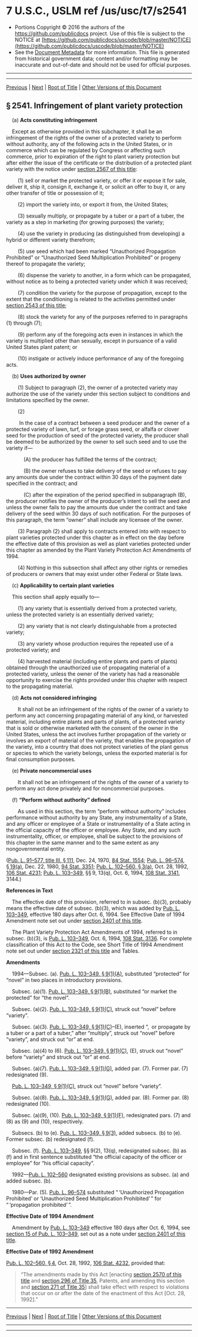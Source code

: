 ---
---

# 7 U.S.C., USLM ref /us/usc/t7/s2541

* Portions Copyright © 2016 the authors of the https://github.com/publicdocs project.
  Use of this file is subject to the NOTICE at [https://github.com/publicdocs/uscode/blob/master/NOTICE](https://github.com/publicdocs/uscode/blob/master/NOTICE)
* See the [Document Metadata](././../../../../../..//README.md) for more information.
  This file is generated from historical government data; content and/or formatting may be inaccurate and out-of-date and should not be used for official purposes.

----------
----------

[Previous](./../../../../../..//us/usc/t7/ch57/schIII/ptK/m__us_usc_t7_ch57_schIII_ptK.md) | [Next](./../../../../../..//us/usc/t7/ch57/schIII/ptK/m__us_usc_t7_s2542.md) | [Root of Title](./../../../../../../) | [Other Versions of this Document](https://publicdocs.github.io/go/links?ns=uslm&ref=%2Fus%2Fusc%2Ft7%2Fs2541)

## § 2541. Infringement of plant variety protection

    (a) __Acts constituting infringement__ 

    Except as otherwise provided in this subchapter, it shall be an infringement of the rights of the owner of a protected variety to perform without authority, any of the following acts in the United States, or in commerce which can be regulated by Congress or affecting such commerce, prior to expiration of the right to plant variety protection but after either the issue of the certificate or the distribution of a protected plant variety with the notice under [section 2567 of this title][/us/usc/t7/s2567]:

        (1) sell or market the protected variety, or offer it or expose it for sale, deliver it, ship it, consign it, exchange it, or solicit an offer to buy it, or any other transfer of title or possession of it;

        (2) import the variety into, or export it from, the United States;

        (3) sexually multiply, or propagate by a tuber or a part of a tuber, the variety as a step in marketing (for growing purposes) the variety;

        (4) use the variety in producing (as distinguished from developing) a hybrid or different variety therefrom;

        (5) use seed which had been marked “Unauthorized Propagation Prohibited” or “Unauthorized Seed Multiplication Prohibited” or progeny thereof to propagate the variety;

        (6) dispense the variety to another, in a form which can be propagated, without notice as to being a protected variety under which it was received;

        (7) condition the variety for the purpose of propagation, except to the extent that the conditioning is related to the activities permitted under [section 2543 of this title][/us/usc/t7/s2543];

        (8) stock the variety for any of the purposes referred to in paragraphs (1) through (7);

        (9) perform any of the foregoing acts even in instances in which the variety is multiplied other than sexually, except in pursuance of a valid United States plant patent; or

        (10) instigate or actively induce performance of any of the foregoing acts.

    (b) __Uses authorized by owner__ 

        (1) Subject to paragraph (2), the owner of a protected variety may authorize the use of the variety under this section subject to conditions and limitations specified by the owner.

        (2)

         In the case of a contract between a seed producer and the owner of a protected variety of lawn, turf, or forage grass seed, or alfalfa or clover seed for the production of seed of the protected variety, the producer shall be deemed to be authorized by the owner to sell such seed and to use the variety if—

            (A) the producer has fulfilled the terms of the contract;

            (B) the owner refuses to take delivery of the seed or refuses to pay any amounts due under the contract within 30 days of the payment date specified in the contract; and

            (C) after the expiration of the period specified in subparagraph (B), the producer notifies the owner of the producer’s intent to sell the seed and unless the owner fails to pay the amounts due under the contract and take delivery of the seed within 30 days of such notification. For the purposes of this paragraph, the term “owner” shall include any licensee of the owner.

        (3) Paragraph (2) shall apply to contracts entered into with respect to plant varieties protected under this chapter as in effect on the day before the effective date of this provision as well as plant varieties protected under this chapter as amended by the Plant Variety Protection Act Amendments of 1994.

        (4) Nothing in this subsection shall affect any other rights or remedies of producers or owners that may exist under other Federal or State laws.

    (c) __Applicability to certain plant varieties__ 

    This section shall apply equally to—

        (1) any variety that is essentially derived from a protected variety, unless the protected variety is an essentially derived variety;

        (2) any variety that is not clearly distinguishable from a protected variety;

        (3) any variety whose production requires the repeated use of a protected variety; and

        (4) harvested material (including entire plants and parts of plants) obtained through the unauthorized use of propagating material of a protected variety, unless the owner of the variety has had a reasonable opportunity to exercise the rights provided under this chapter with respect to the propagating material.

    (d) __Acts not considered infringing__ 

        It shall not be an infringement of the rights of the owner of a variety to perform any act concerning propagating material of any kind, or harvested material, including entire plants and parts of plants, of a protected variety that is sold or otherwise marketed with the consent of the owner in the United States, unless the act involves further propagation of the variety or involves an export of material of the variety, that enables the propagation of the variety, into a country that does not protect varieties of the plant genus or species to which the variety belongs, unless the exported material is for final consumption purposes.

    (e) __Private noncommercial uses__ 

        It shall not be an infringement of the rights of the owner of a variety to perform any act done privately and for noncommercial purposes.

    (f) __“Perform without authority” defined__ 

        As used in this section, the term “perform without authority” includes performance without authority by any State, any instrumentality of a State, and any officer or employee of a State or instrumentality of a State acting in the official capacity of the officer or employee. Any State, and any such instrumentality, officer, or employee, shall be subject to the provisions of this chapter in the same manner and to the same extent as any nongovernmental entity.

([Pub. L. 91–577, title III, § 111][/us/pl/91/577/s111], Dec. 24, 1970, [84 Stat. 1554][/us/stat/84/1554]; [Pub. L. 96–574, § 19(a)][/us/pl/96/574/s19/a], Dec. 22, 1980, [94 Stat. 3351][/us/stat/94/3351]; [Pub. L. 102–560, § 3(a)][/us/pl/102/560/s3/a], Oct. 28, 1992, [106 Stat. 4231][/us/stat/106/4231]; [Pub. L. 103–349][/us/pl/103/349], §§ 9, 13(q), Oct. 6, 1994, [108 Stat. 3141][/us/stat/108/3141], 3144.)

 __References in Text__ 

    The effective date of this provision, referred to in subsec. (b)(3), probably means the effective date of subsec. (b)(3), which was added by [Pub. L. 103–349][/us/pl/103/349], effective 180 days after Oct. 6, 1994. See Effective Date of 1994 Amendment note set out under [section 2401 of this title][/us/usc/t7/s2401].

    The Plant Variety Protection Act Amendments of 1994, referred to in subsec. (b)(3), is [Pub. L. 103–349][/us/pl/103/349], Oct. 6, 1994, [108 Stat. 3136][/us/stat/108/3136]. For complete classification of this Act to the Code, see Short Title of 1994 Amendment note set out under [section 2321 of this title][/us/usc/t7/s2321] and Tables.

 __Amendments__ 

    1994—Subsec. (a). [Pub. L. 103–349, § 9(1)(A)][/us/pl/103/349/s9/1/A], substituted “protected” for “novel” in two places in introductory provisions.

    Subsec. (a)(1). [Pub. L. 103–349, § 9(1)(B)][/us/pl/103/349/s9/1/B], substituted “or market the protected” for “the novel”.

    Subsec. (a)(2). [Pub. L. 103–349, § 9(1)(C)][/us/pl/103/349/s9/1/C], struck out “novel” before “variety”.

    Subsec. (a)(3). [Pub. L. 103–349, § 9(1)(C)][/us/pl/103/349/s9/1/C]–(E), inserted “, or propagate by a tuber or a part of a tuber,” after “multiply”, struck out “novel” before “variety”, and struck out “or” at end.

    Subsec. (a)(4) to (6). [Pub. L. 103–349, § 9(1)(C)][/us/pl/103/349/s9/1/C], (E), struck out “novel” before “variety” and struck out “or” at end.

    Subsec. (a)(7). [Pub. L. 103–349, § 9(1)(G)][/us/pl/103/349/s9/1/G], added par. (7). Former par. (7) redesignated (9).

    [Pub. L. 103–349, § 9(1)(C)][/us/pl/103/349/s9/1/C], struck out “novel” before “variety”.

    Subsec. (a)(8). [Pub. L. 103–349, § 9(1)(G)][/us/pl/103/349/s9/1/G], added par. (8). Former par. (8) redesignated (10).

    Subsec. (a)(9), (10). [Pub. L. 103–349, § 9(1)(F)][/us/pl/103/349/s9/1/F], redesignated pars. (7) and (8) as (9) and (10), respectively.

    Subsecs. (b) to (e). [Pub. L. 103–349, § 9(3)][/us/pl/103/349/s9/3], added subsecs. (b) to (e). Former subsec. (b) redesignated (f).

    Subsec. (f). [Pub. L. 103–349][/us/pl/103/349], §§ 9(2), 13(q), redesignated subsec. (b) as (f) and in first sentence substituted “the official capacity of the officer or employee” for “his official capacity”.

    1992—[Pub. L. 102–560][/us/pl/102/560] designated existing provisions as subsec. (a) and added subsec. (b).

    1980—Par. (5). [Pub. L. 96–574][/us/pl/96/574] substituted “ ‘Unauthorized Propagation Prohibited’ or ‘Unauthorized Seed Multiplication Prohibited’ ” for “ ‘propagation prohibited’ ”.

 __Effective Date of 1994 Amendment__ 

    Amendment by [Pub. L. 103–349][/us/pl/103/349] effective 180 days after Oct. 6, 1994, see [section 15 of Pub. L. 103–349][/us/pl/103/349/s15], set out as a note under [section 2401 of this title][/us/usc/t7/s2401].

 __Effective Date of 1992 Amendment__ 

[Pub. L. 102–560, § 4][/us/pl/102/560/s4], Oct. 28, 1992, [106 Stat. 4232][/us/stat/106/4232], provided that: 

> “The amendments made by this Act \[enacting [section 2570 of this title][/us/usc/t7/s2570] and [section 296 of Title 35][/us/usc/t35/s296], Patents, and amending this section and [section 271 of Title 35][/us/usc/t35/s271]\] shall take effect with respect to violations that occur on or after the date of the enactment of this Act \[Oct. 28, 1992\].”

----------

[Previous](./../../../../../..//us/usc/t7/ch57/schIII/ptK/m__us_usc_t7_ch57_schIII_ptK.md) | [Next](./../../../../../..//us/usc/t7/ch57/schIII/ptK/m__us_usc_t7_s2542.md) | [Root of Title](./../../../../../../) | [Other Versions of this Document](https://publicdocs.github.io/go/links?ns=uslm&ref=%2Fus%2Fusc%2Ft7%2Fs2541)

----------
----------

[/us/usc/t7/s2567]: https://publicdocs.github.io/go/links?ns=uslm&ref=%2Fus%2Fusc%2Ft7%2Fs2567
[/us/usc/t7/s2543]: https://publicdocs.github.io/go/links?ns=uslm&ref=%2Fus%2Fusc%2Ft7%2Fs2543
[/us/pl/91/577/s111]: https://publicdocs.github.io/go/links?ns=uslm&ref=%2Fus%2Fpl%2F91%2F577%2Fs111
[/us/stat/84/1554]: https://publicdocs.github.io/go/links?ns=uslm&ref=%2Fus%2Fstat%2F84%2F1554
[/us/pl/96/574/s19/a]: https://publicdocs.github.io/go/links?ns=uslm&ref=%2Fus%2Fpl%2F96%2F574%2Fs19%2Fa
[/us/stat/94/3351]: https://publicdocs.github.io/go/links?ns=uslm&ref=%2Fus%2Fstat%2F94%2F3351
[/us/pl/102/560/s3/a]: https://publicdocs.github.io/go/links?ns=uslm&ref=%2Fus%2Fpl%2F102%2F560%2Fs3%2Fa
[/us/stat/106/4231]: https://publicdocs.github.io/go/links?ns=uslm&ref=%2Fus%2Fstat%2F106%2F4231
[/us/pl/103/349]: https://publicdocs.github.io/go/links?ns=uslm&ref=%2Fus%2Fpl%2F103%2F349
[/us/stat/108/3141]: https://publicdocs.github.io/go/links?ns=uslm&ref=%2Fus%2Fstat%2F108%2F3141
[/us/pl/103/349]: https://publicdocs.github.io/go/links?ns=uslm&ref=%2Fus%2Fpl%2F103%2F349
[/us/usc/t7/s2401]: https://publicdocs.github.io/go/links?ns=uslm&ref=%2Fus%2Fusc%2Ft7%2Fs2401
[/us/pl/103/349]: https://publicdocs.github.io/go/links?ns=uslm&ref=%2Fus%2Fpl%2F103%2F349
[/us/stat/108/3136]: https://publicdocs.github.io/go/links?ns=uslm&ref=%2Fus%2Fstat%2F108%2F3136
[/us/usc/t7/s2321]: https://publicdocs.github.io/go/links?ns=uslm&ref=%2Fus%2Fusc%2Ft7%2Fs2321
[/us/pl/103/349/s9/1/A]: https://publicdocs.github.io/go/links?ns=uslm&ref=%2Fus%2Fpl%2F103%2F349%2Fs9%2F1%2FA
[/us/pl/103/349/s9/1/B]: https://publicdocs.github.io/go/links?ns=uslm&ref=%2Fus%2Fpl%2F103%2F349%2Fs9%2F1%2FB
[/us/pl/103/349/s9/1/C]: https://publicdocs.github.io/go/links?ns=uslm&ref=%2Fus%2Fpl%2F103%2F349%2Fs9%2F1%2FC
[/us/pl/103/349/s9/1/C]: https://publicdocs.github.io/go/links?ns=uslm&ref=%2Fus%2Fpl%2F103%2F349%2Fs9%2F1%2FC
[/us/pl/103/349/s9/1/C]: https://publicdocs.github.io/go/links?ns=uslm&ref=%2Fus%2Fpl%2F103%2F349%2Fs9%2F1%2FC
[/us/pl/103/349/s9/1/G]: https://publicdocs.github.io/go/links?ns=uslm&ref=%2Fus%2Fpl%2F103%2F349%2Fs9%2F1%2FG
[/us/pl/103/349/s9/1/C]: https://publicdocs.github.io/go/links?ns=uslm&ref=%2Fus%2Fpl%2F103%2F349%2Fs9%2F1%2FC
[/us/pl/103/349/s9/1/G]: https://publicdocs.github.io/go/links?ns=uslm&ref=%2Fus%2Fpl%2F103%2F349%2Fs9%2F1%2FG
[/us/pl/103/349/s9/1/F]: https://publicdocs.github.io/go/links?ns=uslm&ref=%2Fus%2Fpl%2F103%2F349%2Fs9%2F1%2FF
[/us/pl/103/349/s9/3]: https://publicdocs.github.io/go/links?ns=uslm&ref=%2Fus%2Fpl%2F103%2F349%2Fs9%2F3
[/us/pl/103/349]: https://publicdocs.github.io/go/links?ns=uslm&ref=%2Fus%2Fpl%2F103%2F349
[/us/pl/102/560]: https://publicdocs.github.io/go/links?ns=uslm&ref=%2Fus%2Fpl%2F102%2F560
[/us/pl/96/574]: https://publicdocs.github.io/go/links?ns=uslm&ref=%2Fus%2Fpl%2F96%2F574
[/us/pl/103/349]: https://publicdocs.github.io/go/links?ns=uslm&ref=%2Fus%2Fpl%2F103%2F349
[/us/pl/103/349/s15]: https://publicdocs.github.io/go/links?ns=uslm&ref=%2Fus%2Fpl%2F103%2F349%2Fs15
[/us/usc/t7/s2401]: https://publicdocs.github.io/go/links?ns=uslm&ref=%2Fus%2Fusc%2Ft7%2Fs2401
[/us/pl/102/560/s4]: https://publicdocs.github.io/go/links?ns=uslm&ref=%2Fus%2Fpl%2F102%2F560%2Fs4
[/us/stat/106/4232]: https://publicdocs.github.io/go/links?ns=uslm&ref=%2Fus%2Fstat%2F106%2F4232
[/us/usc/t7/s2570]: https://publicdocs.github.io/go/links?ns=uslm&ref=%2Fus%2Fusc%2Ft7%2Fs2570
[/us/usc/t35/s296]: https://publicdocs.github.io/go/links?ns=uslm&ref=%2Fus%2Fusc%2Ft35%2Fs296
[/us/usc/t35/s271]: https://publicdocs.github.io/go/links?ns=uslm&ref=%2Fus%2Fusc%2Ft35%2Fs271


